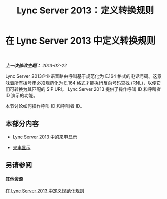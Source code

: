 ﻿---
title: Lync Server 2013：定义转换规则
TOCTitle: 定义转换规则
ms:assetid: 4f6b975a-77e6-474c-9171-b139d84138c2
ms:mtpsurl: https://technet.microsoft.com/zh-cn/library/Gg398322(v=OCS.15)
ms:contentKeyID: 49312821
ms.date: 05/19/2016
mtps_version: v=OCS.15
ms.translationtype: HT
---

# 在 Lync Server 2013 中定义转换规则

 

_**上一次修改主题：** 2013-02-22_

Lync Server 2013企业语音路由呼叫基于规范化为 E.164 格式的电话号码。这意味着所有拨号串必须规范化为 E.164 格式才能执行反向号码查找 (RNL)，以便它们可转换为其匹配的 SIP URI。 Lync Server 2013 提供了操作呼叫 ID 和呼叫者 ID 演示的功能。

本节讨论如何操作呼叫 ID 和呼叫者 ID。

## 本部分内容

  - [Lync Server 2013 中的来电显示](lync-server-2013-caller-id-presentation.md)

  - [来电显示](lync-server-2013-called-id-presentation.md)

## 另请参阅

#### 其他资源

[在 Lync Server 2013 中定义规范化规则](lync-server-2013-defining-normalization-rules.md)

